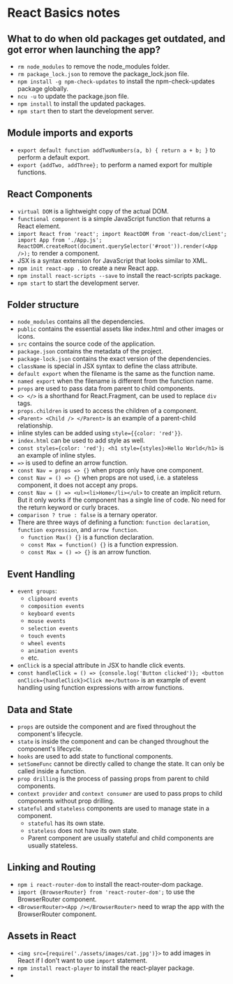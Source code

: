 # React Basics notes

## What to do when old packages get outdated, and got error when launching the app?
- `rm node_modules` to remove the node_modules folder.
- `rm package_lock.json` to remove the package_lock.json file.
- `npm install -g npm-check-updates` to install the npm-check-updates package globally.
- `ncu -u` to update the package.json file.
- `npm install` to install the updated packages.
- `npm start` then to start the development server.

## Module imports and exports 
- `export default function addTwoNumbers(a, b) { return a + b; }` to perform a default export. 
- `export {addTwo, addThree};` to perform a named export for multiple functions.

## React Components
- `virtual DOM` is a lightweight copy of the actual DOM.
- `functional component` is a simple JavaScript function that returns a React element.
- `import React from 'react'; import ReactDOM from 'react-dom/client'; import App from './App.js'; ReactDOM.createRoot(document.querySelector('#root')).render(<App />);` to render a component.
- JSX is a syntax extension for JavaScript that looks similar to XML.
- `npm init react-app .` to create a new React app.
- `npm install react-scripts --save` to install the react-scripts package.
- `npm start` to start the development server.

## Folder structure 
- `node_modules` contains all the dependencies.
- `public` contains the essential assets like index.html and other images or icons.
- `src` contains the source code of the application.
- `package.json` contains the metadata of the project.
- `package-lock.json` contains the exact version of the dependencies.
- `className` is special in JSX syntax to define the class attribute.
- `default export` when the filename is the same as the function name. 
- `named export` when the filename is different from the function name.
- `props` are used to pass data from parent to child components.
- `<> </>` is a shorthand for React.Fragment, can be used to replace `div` tags.
- `props.children` is used to access the children of a component.
- `<Parent> <Child /> </Parent>` is an example of a parent-child relationship.
- inline styles can be added using `style={{color: 'red'}}`.
- `index.html` can be used to add style as well. 
- `const styles={color: 'red'}; <h1 style={styles}>Hello World</h1>` is an example of inline styles.
- `=>` is used to define an arrow function.
- `const Nav = props => {}` when props only have one component. 
- `const Nav = () => {}` when props are not used, i.e. a stateless component, it does not accept any props.
- `const Nav = () => <ul><li>Home</li></ul>` to create an implicit return. But it only works if the component has a single line of code. No need for the return keyword or curly braces.
- `comparison ? true : false` is a ternary operator. 
- There are three ways of defining a function: `function declaration`, `function expression`, and `arrow function`.
    - `function Max() {}` is a function declaration.
    - `const Max = function() {}` is a function expression.
    - `const Max = () => {}` is an arrow function.

## Event Handling
- `event groups`: 
    - `clipboard events`
    - `composition events`
    - `keyboard events`
    - `mouse events`
    - `selection events`
    - `touch events`
    - `wheel events`
    - `animation events`
    - etc. 
- `onClick` is a special attribute in JSX to handle click events.
- `const handleClick = () => {console.log('Button clicked')}; <button onClick={handleClick}>Click me</button>` is an example of event handling using function expressions with arrow functions.

## Data and State
- `props` are outside the component and are fixed throughout the component's lifecycle.
- `state` is inside the component and can be changed throughout the component's lifecycle.
- `hooks` are used to add state to functional components.
- `setSomeFunc` cannot be directly called to change the state. It can only be called inside a function.
- `prop drilling` is the process of passing props from parent to child components.
- `context provider` and `context consumer` are used to pass props to child components without prop drilling.
- `stateful` and `stateless` components are used to manage state in a component.
    - `stateful` has its own state. 
    - `stateless` does not have its own state.
    - Parent component are usually stateful and child components are usually stateless.

## Linking and Routing 
- `npm i react-router-dom` to install the react-router-dom package.
- `import {BrowserRouter} from 'react-router-dom';` to use the BrowserRouter component.
- `<BrowserRouter><App /></BrowserRouter>` need to wrap the app with the BrowserRouter component.


## Assets in React 
- `<img src={require('./assets/images/cat.jpg')}>` to add images in React if I don't want to use `import` statement. 
- `npm install react-player` to install the react-player package.
- 
